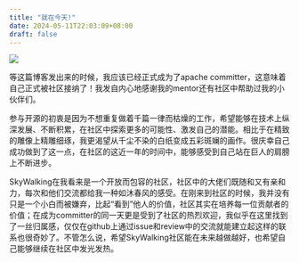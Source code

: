 ```yaml
---
title: "就在今天!"
date: 2024-05-11T22:03:09+08:00
draft: false
---
```


<img src="/就在今天/welcome.png"/>

等这篇博客发出来的时候，我应该已经正式成为了apache committer，这意味着自己正式被社区接纳了！我发自内心地感谢我的mentor还有社区中帮助过我的小伙伴们。

参与开源的初衷是因为不想重复做着千篇一律而枯燥的工作，希望能够在技术上纵深发展、不断积累，在社区中探索更多的可能性、激发自己的潜能。相比于在精致的雕像上精雕细琢，我更渴望从千尘不染的白纸变成五彩斑斓的画作。很庆幸自己成功做到了这一点，在社区的这近一年的时间中，能够感受到自己站在巨人的肩膀上不断进步。

SkyWalking在我看来是一个开放而包容的社区，社区中的大佬们既随和又有亲和力，每次和他们交流都给我一种如沐春风的感受。在刚来到社区的时候，我并没有只是一个小白而被嫌弃，比起“看到”他人的价值，社区其实在培养每一位贡献者的价值；在成为committer的同一天更是受到了社区的热烈欢迎，我似乎在这里找到了一丝归属感，仅仅在github上通过issue和review中的交流就能建立起这样的联系也很奇妙了。不管怎么说，希望SkyWalking社区能在未来越做越好，也希望自己能够继续在社区中发光发热。
